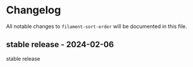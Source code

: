 # Changelog

All notable changes to `filament-sort-order` will be documented in this file.

## stable release - 2024-02-06

stable release
